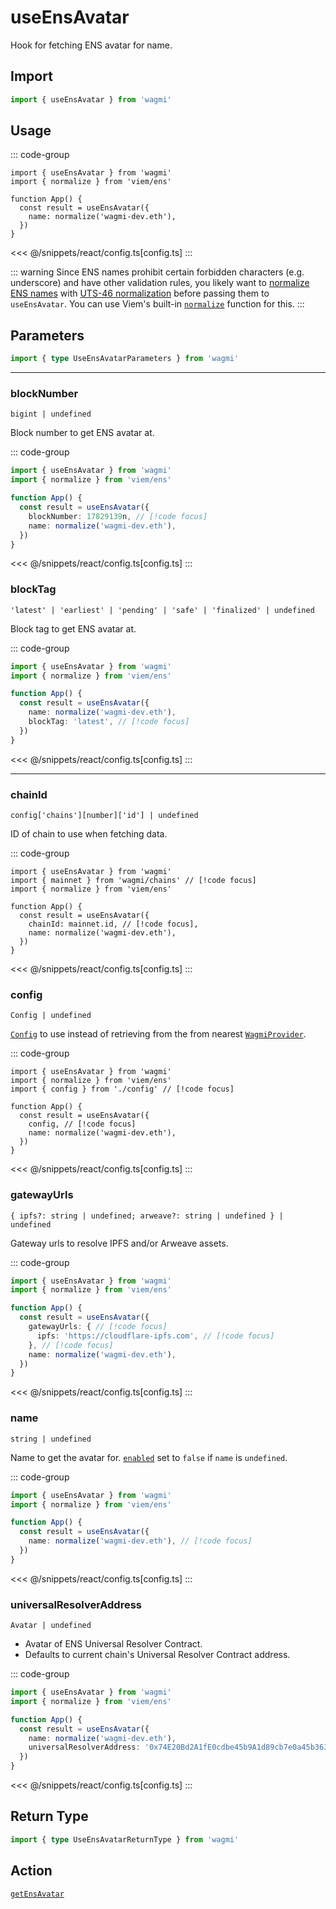 <script setup>
const packageName = 'wagmi'
const actionName = 'getEnsAvatar'
const typeName = 'GetEnsAvatar'
const TData = 'string | null'
const TError = 'GetEnsAvatarError'
</script>

# useEnsAvatar

Hook for fetching ENS avatar for name.

## Import

```ts
import { useEnsAvatar } from 'wagmi'
```

## Usage

::: code-group
```tsx [index.tsx]
import { useEnsAvatar } from 'wagmi'
import { normalize } from 'viem/ens'

function App() {
  const result = useEnsAvatar({
    name: normalize('wagmi-dev.eth'),
  })
}
```
<<< @/snippets/react/config.ts[config.ts]
:::

::: warning
Since ENS names prohibit certain forbidden characters (e.g. underscore) and have other validation rules, you likely want to [normalize ENS names](https://docs.ens.domains/contract-api-reference/name-processing#normalising-names) with [UTS-46 normalization](https://unicode.org/reports/tr46) before passing them to `useEnsAvatar`. You can use Viem's built-in [`normalize`](https://viem.sh/docs/ens/utilities/normalize) function for this.
:::

## Parameters

```ts
import { type UseEnsAvatarParameters } from 'wagmi'
```

---

### blockNumber

`bigint | undefined`

Block number to get ENS avatar at.

::: code-group
```ts [index.ts]
import { useEnsAvatar } from 'wagmi'
import { normalize } from 'viem/ens'

function App() {
  const result = useEnsAvatar({
    blockNumber: 17829139n, // [!code focus]
    name: normalize('wagmi-dev.eth'),
  })
}
```
<<< @/snippets/react/config.ts[config.ts]
:::

### blockTag

`'latest' | 'earliest' | 'pending' | 'safe' | 'finalized' | undefined`

Block tag to get ENS avatar at.

::: code-group
```ts [index.ts]
import { useEnsAvatar } from 'wagmi'
import { normalize } from 'viem/ens'

function App() {
  const result = useEnsAvatar({
    name: normalize('wagmi-dev.eth'),
    blockTag: 'latest', // [!code focus]
  })
}
```
<<< @/snippets/react/config.ts[config.ts]
:::

---

### chainId

`config['chains'][number]['id'] | undefined`

ID of chain to use when fetching data.

::: code-group
```tsx [index.tsx]
import { useEnsAvatar } from 'wagmi'
import { mainnet } from 'wagmi/chains' // [!code focus]
import { normalize } from 'viem/ens'

function App() {
  const result = useEnsAvatar({
    chainId: mainnet.id, // [!code focus],
    name: normalize('wagmi-dev.eth'),
  })
}
```
<<< @/snippets/react/config.ts[config.ts]
:::

### config

`Config | undefined`

[`Config`](/react/createConfig#config) to use instead of retrieving from the from nearest [`WagmiProvider`](/react/WagmiProvider).

::: code-group
```tsx [index.tsx]
import { useEnsAvatar } from 'wagmi'
import { normalize } from 'viem/ens'
import { config } from './config' // [!code focus]

function App() {
  const result = useEnsAvatar({
    config, // [!code focus]
    name: normalize('wagmi-dev.eth'),
  })
}
```
<<< @/snippets/react/config.ts[config.ts]
:::

### gatewayUrls

`{ ipfs?: string | undefined; arweave?: string | undefined } | undefined`

Gateway urls to resolve IPFS and/or Arweave assets.

::: code-group
```ts [index.ts]
import { useEnsAvatar } from 'wagmi'
import { normalize } from 'viem/ens'

function App() {
  const result = useEnsAvatar({
    gatewayUrls: { // [!code focus]
      ipfs: 'https://cloudflare-ipfs.com', // [!code focus]
    }, // [!code focus]
    name: normalize('wagmi-dev.eth'),
  })
}
```
<<< @/snippets/react/config.ts[config.ts]
:::

### name

`string | undefined`

Name to get the avatar for. [`enabled`](#enabled) set to `false` if `name` is `undefined`.

::: code-group
```ts [index.ts]
import { useEnsAvatar } from 'wagmi'
import { normalize } from 'viem/ens'

function App() {
  const result = useEnsAvatar({
    name: normalize('wagmi-dev.eth'), // [!code focus]
  })
}
```
<<< @/snippets/react/config.ts[config.ts]
:::

### universalResolverAddress

`Avatar | undefined`

- Avatar of ENS Universal Resolver Contract.
- Defaults to current chain's Universal Resolver Contract address.

::: code-group
```ts [index.ts]
import { useEnsAvatar } from 'wagmi'
import { normalize } from 'viem/ens'

function App() {
  const result = useEnsAvatar({
    name: normalize('wagmi-dev.eth'),
    universalResolverAddress: '0x74E20Bd2A1fE0cdbe45b9A1d89cb7e0a45b36376', // [!code focus]
  })
}
```
<<< @/snippets/react/config.ts[config.ts]
:::

<!--@include: @shared/query-options.md-->

## Return Type

```ts
import { type UseEnsAvatarReturnType } from 'wagmi'
```

<!--@include: @shared/query-result.md-->

<!--@include: @shared/query-imports.md-->

## Action

[`getEnsAvatar`](/core/api/actions/getEnsAvatar)